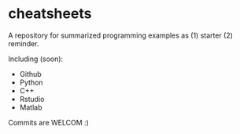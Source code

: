 # cheatsheets

A repository for summarized programming examples as (1) starter (2) reminder.

Including (soon):
- Github
- Python
- C++
- Rstudio
- Matlab

Commits are WELCOM :)
